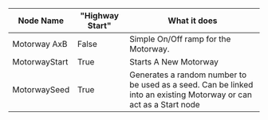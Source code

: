 | Node Name     | "Highway Start" | What it does                                                                                                        |
|---------------|-----------------|---------------------------------------------------------------------------------------------------------------------|
| Motorway AxB  | False           | Simple On/Off ramp for the Motorway.                                                                                |
| MotorwayStart | True            | Starts A New Motorway                                                                                               |
| MotorwaySeed  | True            | Generates a random number to be used as a seed.  Can be linked into an existing Motorway or can act as a Start node |